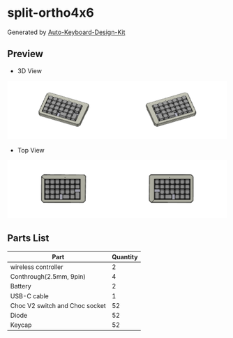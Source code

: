 # split-ortho4x6

Generated by [Auto-Keyboard-Design-Kit](https://auto-kdk.pages.dev/)

## Preview

- 3D View

![Case Preview](images/split-ortho4x6-case-preview.png)

- Top View

![Top View](images/split-ortho4x6-top-view.png)

## Parts List

|Part|Quantity|
|---|---|
|wireless controller|2|
|Conthrough(2.5mm, 9pin)|4|
|Battery|2|
USB-C cable|1|
|Choc V2 switch and Choc socket|52|
|Diode|52|
|Keycap|52|

